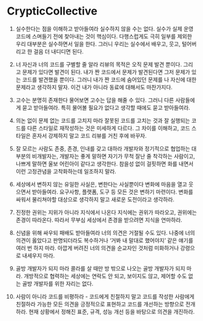 # CrypticCollective

1. 실수한다는 점을 이해하고 받아들여라
실수하지 않을 수는 없다. 실수가 실제 운영 코드에 스며들기 전에 찾아내는 것이 핵심이다.
다행스럽게도 극히 일부를 제외한 우리 대부분은 실수하면서 일을 한다.
그러니 우리는 실수에서 배우고, 웃고, 털어버리고 한 걸음 더 내디디면 된다.

2. 너 자신과 너의 코드를 구별할 줄 알라
리뷰의 목적은 오직 문제 발견 뿐이다. 그리고 문제가 있다면 발견이 된다.
내가 짠 코드에서 문제가 발견된다면 그저 문제가 있는 코드를 발견했을 뿐이다.
그러니 내가 짠 코드에 숨어있던 문제를 나 자신에 대한 문제라고 생각하지 말자.
이건 내가 아니라 동료에 대해서도 마찬가지다.

3. 고수는 분명히 존재한다
물어보면 고수는 답을 해줄 수 있다. 그러니 다른 사람들에게 묻고 받아들여라.
특히 물어볼 필요가 없다고 생각할 때에도 묻고 받아들여라.

4. 의논 없이 문제 없는 코드를 고치지 마라
잘못된 코드를 고치는 것과 잘 실행되는 코드를 다른 스타일로 재작성하는 것은 미세하게 다르다.
그 차이를 이해하고, 코드 스타일은 혼자서 강제하지 말고 코드 리뷰를 거친 후에 바꾸자.

5. 잘 모르는 사람도 존중, 존경, 인내를 갖고 대하라
개발자와 정기적으로 협업하는 대부분의 비개발자는, 개발자는 좋게 말하면 자기가 무척 잘난 줄 착각하는 사람이고, 나쁘게 말하면 울보 어린아이 같다고 생각한다.
참을성 없이 걸핏하면 화를 내면서 이런 고정관념을 고착화하는데 일조하지 말라.

6. 세상에서 변하지 않는 유일한 사실은, 변한다는 사실뿐이다
변화에 마음을 열고 웃으면서 받아들여라.
요구사항, 플랫폼, 도구 등 모든 것은 변하기 마련이다. 변화를 싸워서 물리쳐야할 대상으로 생각하지 말고 새로운 도전이라고 생각하라.

7. 진정한 권위는 지위가 아니라 지식에서 나온다
지식에는 권위가 따라오고, 권위에는 존경이 따라온다. 따라서 무부심 세상에서 존경을 받으려면 지식을 연마하라.

8. 신념을 위해 싸우되 패배도 받아들여라
너의 의견은 거절될 수도 있다. 나중에 너의 의견이 옳았다고 판명되더라도 복수하거나 ‘거봐 내 말대로 했어야지’ 같은 얘기를 여러 번 하지 마라.
아깝게 버려진 너의 의견을 순교자인 것처럼 미화하거나 강령으로 내세우지 마라.

9. 골방 개발자가 되지 마라
콜라를 살 때만 방 밖으로 나오는 골방 개발자가 되지 마라. 개방적으로 협력하는 세상에는 연락도 안 되고, 보이지도 않고, 제어할 수도 없는 골방 개발자를 위한 자리는 없다.

10. 사람이 아니라 코드를 비평하라 - 코드에게 친절하지 말고 코드를 작성한 사람에게 친절하라
가능한 모든 의견을 긍정적으로 표현하고 코드를 개선하는 방향으로 전개하라. 현재 상황에서 정해진 표준, 규격, 성능 개선 등을 바탕으로 의견을 개진하라.
